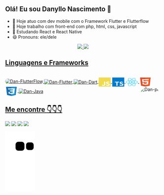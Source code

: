## Olá! Eu sou Danyllo Nascimento 👋

- 🔭 Hoje atuo com dev mobile com o Framework Flutter e Flutterflow
- 🔭 Hoje trabalho com front-end com php, html, css, javascript
- 🌱 Estudando React e React Native
- 😄 Pronouns: ele/dele

<div align="center">
  <a href="https://github.com/danyllonascimento">
  <img height="180em" src="https://github-readme-stats.vercel.app/api?username=danyllonascimento&show_icons=true&theme=dark&include_all_commits=true&count_private=true"/>
  <img height="180em" src="https://github-readme-stats.vercel.app/api/top-langs/?username=danyllonascimento&layout=compact&langs_count=7&theme=dark"/>
</div>
  
  
  
<label>
  <h2>Linguagens e Frameworks</h2>
</label>  
<div style="display: inline_block"><br>
    <img alt="Dan-FlutterFlow" style="border-radius: 100px;" height="40" width="40" src="https://yt3.googleusercontent.com/LPXo1xrCR9SJwkeR0xUT-R_Q3c9CSMR6wejVi7txBMgavJn6AzkHvXe1smsK8237WKMEThEiBQ=s900-c-k-c0x00ffffff-no-rj">
  <img align="center" alt="Dan-Flutter" height="30" width="40" src="https://cdn.jsdelivr.net/gh/devicons/devicon/icons/flutter/flutter-original.svg">
  <img align="center" alt="Dan-Dart" height="30" width="40" src="https://cdn.jsdelivr.net/gh/devicons/devicon/icons/dart/dart-original.svg">
  <img align="center" alt="Dan-Js" height="30" width="40" src="https://raw.githubusercontent.com/devicons/devicon/master/icons/javascript/javascript-plain.svg">
  <img align="center" alt="Dan-Ts" height="30" width="40" src="https://raw.githubusercontent.com/devicons/devicon/master/icons/typescript/typescript-plain.svg">
  <img align="center" alt="Dan-React" height="30" width="40" src="https://raw.githubusercontent.com/devicons/devicon/master/icons/react/react-original.svg">
  <img align="center" alt="Dan-HTML" height="30" width="40" src="https://raw.githubusercontent.com/devicons/devicon/master/icons/html5/html5-original.svg">
  <img align="center" alt="Dan-CSS" height="30" width="40" src="https://raw.githubusercontent.com/devicons/devicon/master/icons/css3/css3-original.svg">
  <img align="center" alt="Dan-Java" height="30" width="40" src="https://cdn.jsdelivr.net/gh/devicons/devicon/icons/java/java-original.svg">
  <img align="right" alt="Dan-pic" height="100" style="border-radius:2rem;" src="https://github.com/DanylloNascimento.png">
</div>
  
  ##
 
<label>
  <h2>Me encontre 👇👇👇</h2>
</label>  
<div>
     <a href="https://www.linkedin.com/in/danyllo-nascimento-dev/" target="_blank"><img src="https://img.shields.io/badge/-LinkedIn-%230077B5?style=for-the-badge&logo=linkedin&logoColor=white" target="_blank"></a> 
  <a href="https://api.whatsapp.com/send?phone=5588993586457" target="_blank"><img src="https://img.shields.io/badge/WhatsApp-25D366?style=for-the-badge&logo=whatsapp&logoColor=white" target="_blank"></a>
  <a href="https://www.instagram.com/danyllo_nasciment0/" target="_blank"><img src="https://img.shields.io/badge/-Instagram-%23E4405F?style=for-the-badge&logo=instagram&logoColor=white" target="_blank"></a>
  <a href = "mailto:pdanyllo7@gmail.com"><img src="https://img.shields.io/badge/-Gmail-%23333?style=for-the-badge&logo=gmail&logoColor=white" target="_blank"></a>

 
  ![Snake animation](https://github.com/rafaballerini/rafaballerini/blob/output/github-contribution-grid-snake.svg)
 
</div>
